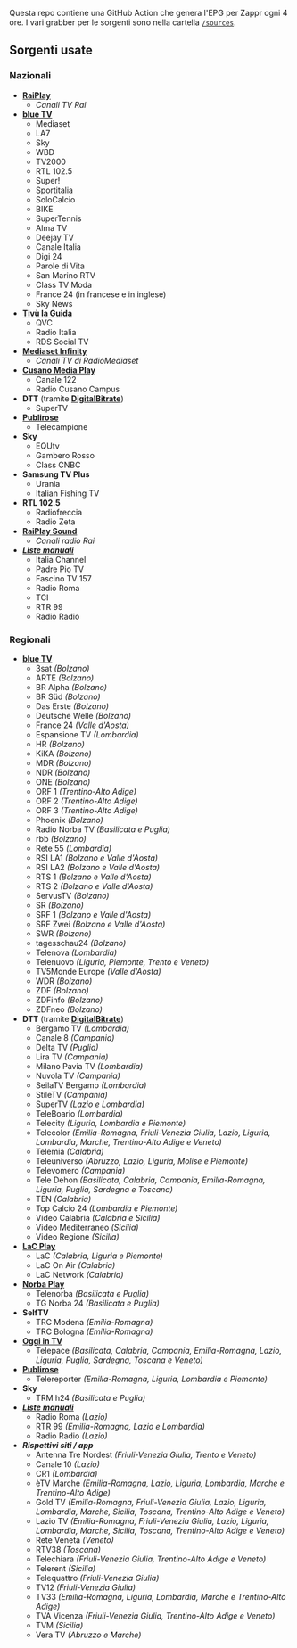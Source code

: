Questa repo contiene una GitHub Action che genera l'EPG per Zappr ogni 4 ore. I vari grabber per le sorgenti sono nella cartella [`/sources`](/sources/).

## Sorgenti usate
### Nazionali
- **[RaiPlay](https://raiplay.it)**
    - _Canali TV Rai_
- **[blue TV](https://tv.blue.ch)**
    - Mediaset
    - LA7
    - Sky
    - WBD
    - TV2000
    - RTL 102.5
    - Super!
    - Sportitalia
    - SoloCalcio
    - BIKE
    - SuperTennis
    - Alma TV
    - Deejay TV
    - Canale Italia
    - Digi 24
    - Parole di Vita
    - San Marino RTV
    - Class TV Moda
    - France 24 (in francese e in inglese)
    - Sky News
- **[Tivù la Guida](https://tivu.tv)**
    - QVC
    - Radio Italia
    - RDS Social TV
- **[Mediaset Infinity](https://mediasetinfinity.mediaset.it)**
    - _Canali TV di RadioMediaset_
- **[Cusano Media Play](https://cusanomediaplay.it)**
    - Canale 122
    - Radio Cusano Campus
- **DTT** (tramite **[DigitalBitrate](https://digitalbitrate.com)**)
    - SuperTV
- **[Publirose](https://publirose.it)**
    - Telecampione
- **Sky**
    - EQUtv
    - Gambero Rosso
    - Class CNBC
- **Samsung TV Plus**
    - Urania
    - Italian Fishing TV
- **RTL 102.5**
    - Radiofreccia
    - Radio Zeta
- **[RaiPlay Sound](https://raiplaysound.it)**
    - _Canali radio Rai_
- _**[Liste manuali](/sources/set/)**_
    - Italia Channel
    - Padre Pio TV
    - Fascino TV 157
    - Radio Roma
    - TCI
    - RTR 99
    - Radio Radio

### Regionali
- **[blue TV](https://tv.blue.ch)**
    - 3sat _(Bolzano)_
    - ARTE _(Bolzano)_
    - BR Alpha _(Bolzano)_
    - BR Süd _(Bolzano)_
    - Das Erste _(Bolzano)_
    - Deutsche Welle _(Bolzano)_
    - France 24 _(Valle d'Aosta)_
    - Espansione TV _(Lombardia)_
    - HR _(Bolzano)_
    - KiKA _(Bolzano)_
    - MDR _(Bolzano)_
    - NDR _(Bolzano)_
    - ONE _(Bolzano)_
    - ORF 1 _(Trentino-Alto Adige)_
    - ORF 2 _(Trentino-Alto Adige)_
    - ORF 3 _(Trentino-Alto Adige)_
    - Phoenix _(Bolzano)_
    - Radio Norba TV _(Basilicata e Puglia)_
    - rbb _(Bolzano)_
    - Rete 55 _(Lombardia)_
    - RSI LA1 _(Bolzano e Valle d'Aosta)_
    - RSI LA2 _(Bolzano e Valle d'Aosta)_
    - RTS 1 _(Bolzano e Valle d'Aosta)_
    - RTS 2  _(Bolzano e Valle d'Aosta)_
    - ServusTV _(Bolzano)_
    - SR _(Bolzano)_
    - SRF 1 _(Bolzano e Valle d'Aosta)_
    - SRF Zwei _(Bolzano e Valle d'Aosta)_
    - SWR _(Bolzano)_
    - tagesschau24 _(Bolzano)_
    - Telenova _(Lombardia)_
    - Telenuovo _(Liguria, Piemonte, Trento e Veneto)_
    - TV5Monde Europe _(Valle d'Aosta)_
    - WDR _(Bolzano)_
    - ZDF _(Bolzano)_
    - ZDFinfo _(Bolzano)_
    - ZDFneo _(Bolzano)_
- **DTT** (tramite **[DigitalBitrate](https://digitalbitrate.com)**)
    - Bergamo TV _(Lombardia)_
    - Canale 8 _(Campania)_
    - Delta TV _(Puglia)_
    - Lira TV _(Campania)_
    - Milano Pavia TV _(Lombardia)_
    - Nuvola TV _(Campania)_
    - SeilaTV Bergamo _(Lombardia)_
    - StileTV _(Campania)_
    - SuperTV _(Lazio e Lombardia)_
    - TeleBoario _(Lombardia)_
    - Telecity _(Liguria, Lombardia e Piemonte)_
    - Telecolor _(Emilia-Romagna, Friuli-Venezia Giulia, Lazio, Liguria, Lombardia, Marche, Trentino-Alto Adige e Veneto)_
    - Telemia _(Calabria)_
    - Teleuniverso _(Abruzzo, Lazio, Liguria, Molise e Piemonte)_
    - Televomero _(Campania)_
    - Tele Dehon _(Basilicata, Calabria, Campania, Emilia-Romagna, Liguria, Puglia, Sardegna e Toscana)_
    - TEN _(Calabria)_
    - Top Calcio 24 _(Lombardia e Piemonte)_
    - Video Calabria _(Calabria e Sicilia)_
    - Video Mediterraneo _(Sicilia)_
    - Video Regione _(Sicilia)_
- **[LaC Play](https://lacplay.it)**
    - LaC _(Calabria, Liguria e Piemonte)_
    - LaC On Air _(Calabria)_
    - LaC Network _(Calabria)_
- **[Norba Play](https://play.norbaonline.it)**
    - Telenorba _(Basilicata e Puglia)_
    - TG Norba 24 _(Basilicata e Puglia)_
- **SelfTV**
    - TRC Modena _(Emilia-Romagna)_
    - TRC Bologna _(Emilia-Romagna)_
- **[Oggi in TV](https://oggiintv.kaleidosstudio.com)**
    - Telepace _(Basilicata, Calabria, Campania, Emilia-Romagna, Lazio, Liguria, Puglia, Sardegna, Toscana e Veneto)_
- **[Publirose](https://publirose.it)**
    - Telereporter _(Emilia-Romagna, Liguria, Lombardia e Piemonte)_
- **Sky**
    - TRM h24 _(Basilicata e Puglia)_
- _**[Liste manuali](/sources/set/)**_
    - Radio Roma _(Lazio)_
    - RTR 99 _(Emilia-Romagna, Lazio e Lombardia)_
    - Radio Radio _(Lazio)_
- _**Rispettivi siti / app**_
    - Antenna Tre Nordest _(Friuli-Venezia Giulia, Trento e Veneto)_
    - Canale 10 _(Lazio)_
    - CR1 _(Lombardia)_
    - èTV Marche _(Emilia-Romagna, Lazio, Liguria, Lombardia, Marche e Trentino-Alto Adige)_
    - Gold TV _(Emilia-Romagna, Friuli-Venezia Giulia, Lazio, Liguria, Lombardia, Marche, Sicilia, Toscana, Trentino-Alto Adige e Veneto)_
    - Lazio TV _(Emilia-Romagna, Friuli-Venezia Giulia, Lazio, Liguria, Lombardia, Marche, Sicilia, Toscana, Trentino-Alto Adige e Veneto)_
    - Rete Veneta _(Veneto)_
    - RTV38 _(Toscana)_
    - Telechiara _(Friuli-Venezia Giulia, Trentino-Alto Adige e Veneto)_
    - Telerent _(Sicilia)_
    - Telequattro _(Friuli-Venezia Giulia)_
    - TV12 _(Friuli-Venezia Giulia)_
    - TV33 _(Emilia-Romagna, Liguria, Lombardia, Marche e Trentino-Alto Adige)_
    - TVA Vicenza _(Friuli-Venezia Giulia, Trentino-Alto Adige e Veneto)_
    - TVM _(Sicilia)_
    - Vera TV _(Abruzzo e Marche)_